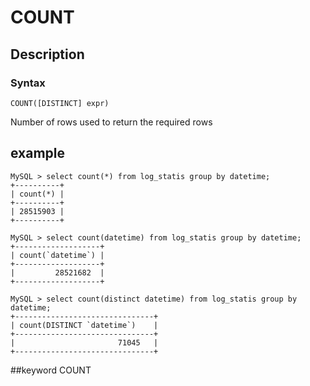 <!-- 
Licensed to the Apache Software Foundation (ASF) under one
or more contributor license agreements.  See the NOTICE file
distributed with this work for additional information
regarding copyright ownership.  The ASF licenses this file
to you under the Apache License, Version 2.0 (the
"License"); you may not use this file except in compliance
with the License.  You may obtain a copy of the License at

  http://www.apache.org/licenses/LICENSE-2.0

Unless required by applicable law or agreed to in writing,
software distributed under the License is distributed on an
"AS IS" BASIS, WITHOUT WARRANTIES OR CONDITIONS OF ANY
KIND, either express or implied.  See the License for the
specific language governing permissions and limitations
under the License.
-->

# COUNT
## Description
### Syntax

`COUNT([DISTINCT] expr)`


Number of rows used to return the required rows

## example

```
MySQL > select count(*) from log_statis group by datetime;
+----------+
| count(*) |
+----------+
| 28515903 |
+----------+

MySQL > select count(datetime) from log_statis group by datetime;
+-------------------+
| count(`datetime`) |
+-------------------+
|         28521682  |
+-------------------+

MySQL > select count(distinct datetime) from log_statis group by datetime;
+-------------------------------+
| count(DISTINCT `datetime`)    |
+-------------------------------+
|                       71045   |
+-------------------------------+
```
##keyword
COUNT
